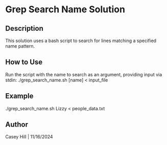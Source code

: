 # Grep Search Name Solution
## Description
This solution uses a bash script to search for lines matching a specified name pattern.
## How to Use
Run the script with the name to search as an argument, providing input via stdin:
./grep_search_name.sh [name] < input_file
## Example
./grep_search_name.sh Lizzy < people_data.txt
## Author
Casey Hill | 11/16/2024
